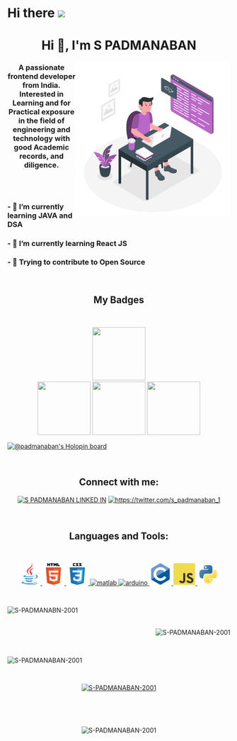 # Hi there <img src="https://github.com/TheDudeThatCode/TheDudeThatCode/blob/master/Assets/Hi.gif" width="29px">

<h1 align="center">Hi 👋, I'm S PADMANABAN</h1><img src="output-onlinegiftools.gif" align="right" height="350px" width="350px" position="relative">
<h3 align="center">A passionate frontend developer from India.<br>Interested in Learning
and for Practical exposure in the field of engineering and
technology with good Academic records, and diligence.
</h3>
<br><br>

<h3 align="left">- 🌱 I’m currently learning JAVA and DSA</h3>
<h3 align="left">- 🌱 I’m currently learning React JS</h3>
<h3 align="left">- 🌱 Trying to contribute to Open Source</h3>
<br>
<h2 align="center">My Badges</h2>
<br>
<p  align="center" display="flex" flex-direction="column">
 <!--<a href="https://www.credly.com/badges/e843181e-b8a4-41fc-87b0-93f3aec69496/public_url" target="_blank"><img width="120px" height="120px" src="https://images.credly.com/size/220x220/images/dd83875c-d0be-4517-a285-b7bc415b2a42/R_Programming_for_Data_Science_Essentials.png"></a><br>-->
 <a href="https://api.badgr.io/public/assertions/-KZSeOTMReumCvHq1vANtg" target="_blank"><img width="120px" height="120px" src="https://api.badgr.io/public/assertions/-KZSeOTMReumCvHq1vANtg/image"></a>
 <br>
<a href="https://api.badgr.io/public/assertions/B11L2P87SIyObWhSiM4HfQ" target="_blank"><img width="120px" height="120px" src="https://api.badgr.io/public/assertions/B11L2P87SIyObWhSiM4HfQ/image"></a>
<a href="https://api.badgr.io/public/assertions/1bKtLrA3QPmwWUvv75xrSw" target="_blank"><img width="120px" height="120px" src="https://api.badgr.io/public/assertions/1bKtLrA3QPmwWUvv75xrSw/image" ></a>
<a href="https://api.badgr.io/public/assertions/Sn_93aRNSUSK50pPWkVbJg" target="_blank"><img width="120px" height="120px" src="https://api.badgr.io/public/assertions/Sn_93aRNSUSK50pPWkVbJg/image"></a>
<br>
 
[![@padmanaban's Holopin board](https://holopin.me/padmanaban)](https://holopin.io/@padmanaban)
 
 <br/>
 <h2 align="center">Connect with me:</h2>
<p align="center">
 <a href="https://www.linkedin.com/in/padmanaban-s-0211021b4/" target="blank"><img align="center" src="https://raw.githubusercontent.com/rahuldkjain/github-profile-readme-generator/master/src/images/icons/Social/linked-in-alt.svg" alt="S PADMANABAN LINKED IN" height="50" width="60" /></a> 
 <a href="https://twitter.com/https://twitter.com/s_padmanaban_1" target="blank"><img align="center" src="https://raw.githubusercontent.com/rahuldkjain/github-profile-readme-generator/master/src/images/icons/Social/twitter.svg" alt="https://twitter.com/s_padmanaban_1" height="50" width="60" /></a>
 </p>
 <br>
<h2 align="center">Languages and Tools:</h2>
<br>
<p align="center"> 
 <a href="https://www.java.com" target="_blank"> <img src="https://raw.githubusercontent.com/devicons/devicon/master/icons/java/java-original.svg" alt="java" width="50" height="50"/> </a> 
 <a href="https://www.w3.org/html/" target="_blank"> <img src="https://raw.githubusercontent.com/devicons/devicon/master/icons/html5/html5-original-wordmark.svg" alt="html5" width="50" height="50"/> </a> 
 <a href="https://www.w3schools.com/css/" target="_blank"> <img src="https://raw.githubusercontent.com/devicons/devicon/master/icons/css3/css3-original-wordmark.svg" alt="css3" width="50" height="50"/> </a> 
 <a href="https://www.mathworks.com/" target="_blank"> <img src="https://upload.wikimedia.org/wikipedia/commons/2/21/Matlab_Logo.png" alt="matlab" width="50" height="50"/> </a> 
 <a href="https://www.arduino.cc/" target="_blank"> <img src="https://cdn.worldvectorlogo.com/logos/arduino-1.svg" alt="arduino" width="50" height="50"/> </a> 
 <a href="https://www.cprogramming.com/" target="_blank"> <img src="https://raw.githubusercontent.com/devicons/devicon/master/icons/c/c-original.svg" alt="c" width="50" height="50"/> </a>  
 <a href="https://developer.mozilla.org/en-US/docs/Web/JavaScript" target="_blank"> <img src="https://raw.githubusercontent.com/devicons/devicon/master/icons/javascript/javascript-original.svg" alt="javascript" width="50" height="50"/> </a> 
 <a href="https://www.python.org" target="_blank"> <img src="https://raw.githubusercontent.com/devicons/devicon/master/icons/python/python-original.svg" alt="python" width="50" height="50"/> </a>
 </p>
 <br>
<p display="flex"><img align="left" src="https://github-readme-stats.vercel.app/api/top-langs?username=S-PADMANABAN-2001&show_icons=true&theme=dark&title_color=3023e7&text_color=d0f80d&bg_color=070708&cache_seconds=1805&locale=en&layout=compact" alt="S-PADMANABN-2001" /></p>

<br>
<br>
<p display="flex" align="right">&nbsp;<img align="center" src="https://github-readme-stats.vercel.app/api?username=S-PADMANABAN-2001&show_icons=true&theme=dark&title_color=262af2&text_color=fdfd17&bg_color=0f0e11&cache_seconds=1805&locale=en" alt="S-PADMANABAN-2001" /></p>

<br>
<p><img align="center" src="https://github-readme-streak-stats.herokuapp.com/?user=S-PADMANABAN-2001&theme=dark" alt="S-PADMANABAN-2001" /></p>

<br>
<p align="center"> <a href="https://github.com/ryo-ma/github-profile-trophy"><img src="https://github-profile-trophy.vercel.app/?username=S-PADMANABAN-2001" alt="S-PADMANABAN-2001" /></a> </p>
<br><br><br>
<p align="center"> <img src="https://komarev.com/ghpvc/?username=S-PADMANABAN-2001&label=Profile%20views&color=131011&style=flat" alt="S-PADMANABAN-2001" /> </p>

<!--
**S-PADMANABAN-2001/S-PADMANABAN-2001** is a ✨ _special_ ✨ repository because its `README.md` (this file) appears on your GitHub profile.

Here are some ideas to get you started:

- 🔭 I’m currently working on ...
- 🌱 I’m currently learning ...
- 👯 I’m looking to collaborate on ...
- 🤔 I’m looking for help with ...
- 💬 Ask me about ...
- 📫 How to reach me: ...
- 😄 Pronouns: ...
- ⚡ Fun fact: ...
-->
